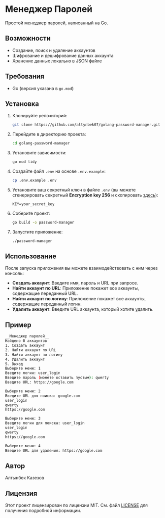 # Менеджер Паролей

Простой менеджер паролей, написанный на Go.

## Возможности

- Создание, поиск и удаление аккаунтов
- Шифрование и дешифрование данных аккаунта
- Хранение данных локально в JSON файле

## Требования
- Go (версия указана в `go.mod`)

## Установка

1. Клонируйте репозиторий:
    ```sh
    git clone https://github.com/altynbek07/golang-password-manager.git
    ```

2. Перейдите в директорию проекта:
   ```sh
   cd golang-password-manager
   ```

3. Установите зависимости:
    ```sh
    go mod tidy
    ```

4. Создайте файл `.env` на основе `.env.example`:
    ```sh
    cp .env.example .env
    ```

5. Установите ваш секретный ключ в файле `.env` (вы можете сгенерировать секретный **Encryption key 256** и скопировать [здесь](https://acte.ltd/utils/randomkeygen)):
    ```env
    KEY=your_secret_key
    ```

6. Соберите проект:
   ```sh
   go build -o password-manager
   ```

7. Запустите приложение:
   ```sh
   ./password-manager
   ```

## Использование

После запуска приложения вы можете взаимодействовать с ним через консоль:

- **Создать аккаунт**:
  Введите имя, пароль и URL при запросе.
- **Найти аккаунт по URL**:
  Приложение покажет все аккаунты, содержащие переданный URL.
- **Найти аккаунт по логину**:
  Приложение покажет все аккаунты, содержащие переданный логин.
- **Удалить аккаунт**:
  Введите URL аккаунта, который хотите удалить.

## Пример

```bash
__Менеджер паролей__
Найдено 0 аккаунтов
1. Создать аккаунт
2. Найти аккаунт по URL
3. Найти аккаунт по логину
4. Удалить аккаунт
5. Выход
Выберите меню: 1
Введите логин: user_login
Введите пароль (можете оставить пустым): qwerty
Введите URL: https://google.com

Выберите меню: 2
Введите URL для поиска: google.com
user_login
qwerty
https://google.com

Выберите меню: 3
Введите логин для поиска: user_login
user_login
qwerty
https://google.com

Выберите меню: 4
Введите URL для удаления: https://google.com
```

## Автор
Алтынбек Казезов

## Лицензия
Этот проект лицензирован по лицензии MIT. См. файл [LICENSE](LICENSE) для получения подробной информации.
